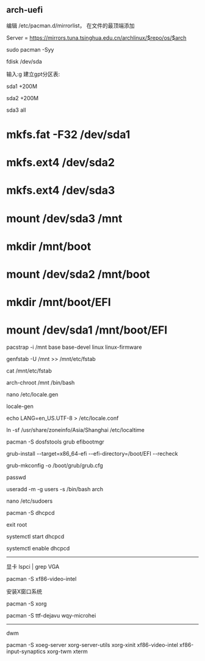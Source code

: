 arch-uefi
---

编辑 /etc/pacman.d/mirrorlist， 在文件的最顶端添加

Server = https://mirrors.tuna.tsinghua.edu.cn/archlinux/$repo/os/$arch

sudo pacman -Syy

fdisk /dev/sda

输入:g 建立gpt分区表:

sda1 +200M

sda2 +200M

sda3 all

# mkfs.fat -F32 /dev/sda1

# mkfs.ext4 /dev/sda2 

# mkfs.ext4 /dev/sda3

# mount /dev/sda3 /mnt

# mkdir /mnt/boot

# mount /dev/sda2 /mnt/boot

# mkdir /mnt/boot/EFI

# mount /dev/sda1 /mnt/boot/EFI

pacstrap -i /mnt base base-devel linux linux-firmware

genfstab -U /mnt >> /mnt/etc/fstab

cat /mnt/etc/fstab

arch-chroot /mnt /bin/bash

nano /etc/locale.gen

locale-gen

echo LANG=en_US.UTF-8 > /etc/locale.conf

ln -sf /usr/share/zoneinfo/Asia/Shanghai /etc/localtime

pacman -S dosfstools grub efibootmgr

grub-install --target=x86_64-efi --efi-directory=/boot/EFI --recheck

grub-mkconfig -o /boot/grub/grub.cfg

passwd

useradd -m -g users -s /bin/bash arch

nano /etc/sudoers

pacman -S dhcpcd

exit root

systemctl start dhcpcd

systemctl enable dhcpcd

---

显卡  lspci | grep VGA

pacman -S xf86-video-intel

安装X窗口系统

pacman -S xorg

pacman -S ttf-dejavu wqy-microhei

---

dwm

pacman -S xoeg-server xorg-server-utils xorg-xinit xf86-video-intel xf86-input-synaptics xorg-twm xterm
